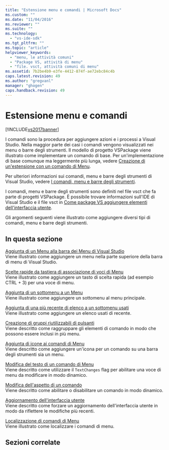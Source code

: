 ```yaml
---
title: "Estensione menu e comandi | Microsoft Docs"
ms.custom: ""
ms.date: "11/04/2016"
ms.reviewer: ""
ms.suite: ""
ms.technology: 
  - "vs-ide-sdk"
ms.tgt_pltfrm: ""
ms.topic: "article"
helpviewer_keywords: 
  - "menu, le attività comuni"
  - "Package VS, attività di menu"
  - "file. vsct, attività comuni di menu"
ms.assetid: 7b2be4b9-e3fe-4412-874f-ae72ebc84c4b
caps.latest.revision: 49
ms.author: "gregvanl"
manager: "ghogen"
caps.handback.revision: 49
---
```

# Estensione menu e comandi
[!INCLUDE[vs2017banner](../code-quality/includes/vs2017banner.md)]

I comandi sono la procedura per aggiungere azioni e i processi a Visual Studio. Nella maggior parte dei casi i comandi vengono visualizzati nei menu o barre degli strumenti. Il modello di progetto VSPackage viene illustrato come implementare un comando di base. Per un'implementazione di base comunque ma leggermente più lunga, vedere [Creazione di un'estensione con un comando di Menu](../extensibility/creating-an-extension-with-a-menu-command.md).  
  
 Per ulteriori informazioni sui comandi, menu e barre degli strumenti di Visual Studio, vedere [I comandi, menu e barre degli strumenti](../extensibility/internals/commands-menus-and-toolbars.md).  
  
 I comandi, menu e barre degli strumenti sono definiti nel file vsct che fa parte di progetti VSPackage. È possibile trovare informazioni sull'IDE di Visual Studio e il file vsct in [Come package VS aggiungere elementi dell'interfaccia utente](../extensibility/internals/how-vspackages-add-user-interface-elements.md).  
  
 Gli argomenti seguenti viene illustrato come aggiungere diversi tipi di comandi, menu e barre degli strumenti.  
  
## In questa sezione  
 [Aggiunta di un Menu alla barra dei Menu di Visual Studio](../extensibility/adding-a-menu-to-the-visual-studio-menu-bar.md)  
 Viene illustrato come aggiungere un menu nella parte superiore della barra di menu di Visual Studio.  
  
 [Scelte rapide da tastiera di associazione di voci di Menu](../extensibility/binding-keyboard-shortcuts-to-menu-items.md)  
 Viene illustrato come aggiungere un tasto di scelta rapida \(ad esempio CTRL \+ 3\) per una voce di menu.  
  
 [Aggiunta di un sottomenu a un Menu](../extensibility/adding-a-submenu-to-a-menu.md)  
 Viene illustrato come aggiungere un sottomenu al menu principale.  
  
 [Aggiunta di una più recente di elenco a un sottomenu usati](../extensibility/adding-a-most-recently-used-list-to-a-submenu.md)  
 Viene illustrato come aggiungere un elenco usati di recente.  
  
 [Creazione di gruppi riutilizzabili di pulsanti](../extensibility/creating-reusable-groups-of-buttons.md)  
 Viene descritto come raggruppare gli elementi di comando in modo che possono essere inclusi in più menu.  
  
 [Aggiunta di icone ai comandi di Menu](../extensibility/adding-icons-to-menu-commands.md)  
 Viene descritto come aggiungere un'icona per un comando su una barra degli strumenti sia un menu.  
  
 [Modifica del testo di un comando di Menu](../extensibility/changing-the-text-of-a-menu-command.md)  
 Viene descritto come utilizzare il `TextChanges` flag per abilitare una voce di menu da modificare in modo dinamico.  
  
 [Modifica dell'aspetto di un comando](../extensibility/changing-the-appearance-of-a-command.md)  
 Viene descritto come abilitare o disabilitare un comando in modo dinamico.  
  
 [Aggiornamento dell'interfaccia utente](../extensibility/updating-the-user-interface.md)  
 Viene descritto come forzare un aggiornamento dell'interfaccia utente in modo da riflettere le modifiche più recenti.  
  
 [Localizzazione di comandi di Menu](../extensibility/localizing-menu-commands.md)  
 Viene illustrato come localizzare i comandi di menu.  
  
## Sezioni correlate